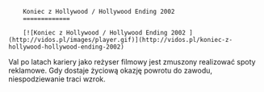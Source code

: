 
        Koniec z Hollywood / Hollywood Ending 2002 
        =============
        
        [![Koniec z Hollywood / Hollywood Ending 2002 ](http://vidos.pl/images/player.gif)](http://vidos.pl/koniec-z-hollywood-hollywood-ending-2002)
        
        
 Val po latach kariery jako reżyser filmowy jest zmuszony realizować spoty reklamowe. Gdy dostaje życiową okazję powrotu do zawodu, niespodziewanie traci wzrok.
    